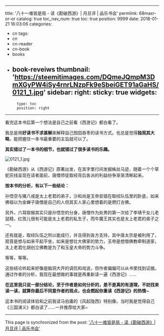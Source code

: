 
---
title: '八十一难皆是局 - 读《勘破西游》| 月旦评 | 品乐书会'
permlink: 68maxr-or-or
catalog: true
toc_nav_num: true
toc: true
position: 9999
date: 2018-01-21 16:03:06
categories:
- cn
tags:
- cn
- cn-reader
- cn-book
- books
- book-reveiws
thumbnail: 'https://steemitimages.com/DQmeJQmpM3DmXGyPW4iSy4rnrLNzpFk9eSbeiGET91aGaHS/0121_1.jpg'
sidebar:
    right:
        sticky: true
widgets:
    -
        type: toc
        position: right
---


看完这本书后第一个想法是自己之前看《西游记》都白看了。

我总是用**好读书不求甚解**来解释自己囫囵吞枣的读书方式。也总是觉得**独观其大略**，能把握住一本书最重要的主旨就可以了。

**其实错过了一本书的细节，也就错过了很多读书的乐趣。**

![0121_1.jpg](https://steemitimages.com/DQmeJQmpM3DmXGyPW4iSy4rnrLNzpFk9eSbeiGET91aGaHS/0121_1.jpg)

《勘破西游》从《西游记》原著出发，在其字里行间发掘蛛丝马迹，随着一个个草蛇灰线呈现在读者面前，唐僧师徒取经背后各派的利益纷争渐渐清晰起来。

**按本书的分析，有以下一些结论：**

孙悟空与猪八戒是太上老君的弟子，沙和尚是玉帝安插在取经队伍里的卧底，如来佛祖以为金蝉子唐僧是自己的人但其实人家心里想着的是燃灯古佛。

另外，六耳猕猴其实只是孙悟空的分身，唐僧作为处男的第一次给了李靖干女儿老鼠精，红孩儿很有可能是太上老君的私生子，而牛魔王其实也是太上老君的弟子之一。

还有就是，取经队伍之所以能成行，并且得到各方支持，其中唐太宗是被利用了，观音是想与如来平起平坐，如来是想壮大佛家的势力，玉帝是想借佛教牵制道家，太上老君化胡创立佛教是为了和玉皇大帝的势力斗争。

等等，等等。

这些结论听起来好像是脑洞大开的调侃和戏说，但作者偏偏可以从书里找到证据。通过作者的分析，我现在最想做的事就是再重新读一遍《西游记》……

**在这里我只说一部分结论，至于作者是如何分析的，是不是真的有道理，不妨找来读一读，就算你最后不同意作者的观点，也会燃起你重读《西游记》的热情~**

这本书的阅读体验和之前我读马伯庸的《风起陇西》特别像，当时我是觉得自己《三国演义》都白读了……一并推荐给大家~

- - -

This page is synchronized from the post: ['八十一难皆是局 - 读《勘破西游》| 月旦评 | 品乐书会'](https://steemit.com/@weisheng167388/68maxr-or-or)
